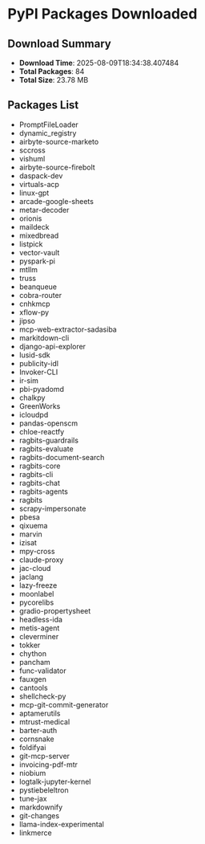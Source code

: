 # PyPI Packages Downloaded

## Download Summary
- **Download Time**: 2025-08-09T18:34:38.407484
- **Total Packages**: 84
- **Total Size**: 23.78 MB

## Packages List
- PromptFileLoader
- dynamic_registry
- airbyte-source-marketo
- sccross
- vishuml
- airbyte-source-firebolt
- daspack-dev
- virtuals-acp
- linux-gpt
- arcade-google-sheets
- metar-decoder
- orionis
- maildeck
- mixedbread
- listpick
- vector-vault
- pyspark-pi
- mtllm
- truss
- beanqueue
- cobra-router
- cnhkmcp
- xflow-py
- jipso
- mcp-web-extractor-sadasiba
- markitdown-cli
- django-api-explorer
- lusid-sdk
- publicity-idl
- Invoker-CLI
- ir-sim
- pbi-pyadomd
- chalkpy
- GreenWorks
- icloudpd
- pandas-openscm
- chloe-reactfy
- ragbits-guardrails
- ragbits-evaluate
- ragbits-document-search
- ragbits-core
- ragbits-cli
- ragbits-chat
- ragbits-agents
- ragbits
- scrapy-impersonate
- pbesa
- qixuema
- marvin
- izisat
- mpy-cross
- claude-proxy
- jac-cloud
- jaclang
- lazy-freeze
- moonlabel
- pycorelibs
- gradio-propertysheet
- headless-ida
- metis-agent
- cleverminer
- tokker
- chython
- pancham
- func-validator
- fauxgen
- cantools
- shellcheck-py
- mcp-git-commit-generator
- aptamerutils
- mtrust-medical
- barter-auth
- cornsnake
- foldifyai
- git-mcp-server
- invoicing-pdf-mtr
- niobium
- logtalk-jupyter-kernel
- pystiebeleltron
- tune-jax
- markdownify
- git-changes
- llama-index-experimental
- linkmerce
